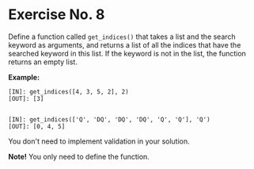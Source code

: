 # Exercise No. 8

Define a function called `get_indices()` that takes a list and the search keyword as arguments, and returns a list of all the indices that have the searched keyword in this list. If the keyword is not in the list, the function returns an empty list.


**Example:**


    [IN]: get_indices([4, 3, 5, 2], 2)
    [OUT]: [3]


    [IN]: get_indices(['Q', 'DQ', 'DQ', 'DQ', 'Q', 'Q'], 'Q')
    [OUT]: [0, 4, 5]


You don't need to implement validation in your solution.


**Note!** You only need to define the function.